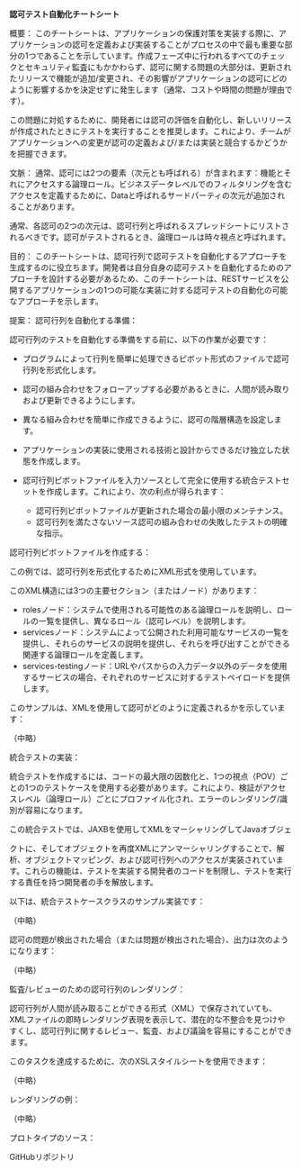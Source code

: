 **認可テスト自動化チートシート**

概要：
このチートシートは、アプリケーションの保護対策を実装する際に、アプリケーションの認可を定義および実装することがプロセスの中で最も重要な部分の1つであることを示しています。作成フェーズ中に行われるすべてのチェックとセキュリティ監査にもかかわらず、認可に関する問題の大部分は、更新されたリリースで機能が追加/変更され、その影響がアプリケーションの認可にどのように影響するかを決定せずに発生します（通常、コストや時間の問題が理由です）。

この問題に対処するために、開発者には認可の評価を自動化し、新しいリリースが作成されたときにテストを実行することを推奨します。これにより、チームがアプリケーションへの変更が認可の定義および/または実装と競合するかどうかを把握できます。

文脈：
通常、認可には2つの要素（次元とも呼ばれる）が含まれます：機能とそれにアクセスする論理ロール。ビジネスデータレベルでのフィルタリングを含むアクセスを定義するために、Dataと呼ばれるサードパーティの次元が追加されることがあります。

通常、各認可の2つの次元は、認可行列と呼ばれるスプレッドシートにリストされるべきです。認可がテストされるとき、論理ロールは時々視点と呼ばれます。

目的：
このチートシートは、認可行列で認可テストを自動化するアプローチを生成するのに役立ちます。開発者は自分自身の認可テストを自動化するためのアプローチを設計する必要があるため、このチートシートは、RESTサービスを公開するアプリケーションの1つの可能な実装に対する認可テストの自動化の可能なアプローチを示します。

提案：
認可行列を自動化する準備：

認可行列のテストを自動化する準備をする前に、以下の作業が必要です：

- プログラムによって行列を簡単に処理できるピボット形式のファイルで認可行列を形式化します。
- 認可の組み合わせをフォローアップする必要があるときに、人間が読み取りおよび更新できるようにします。
- 異なる組み合わせを簡単に作成できるように、認可の階層構造を設定します。
- アプリケーションの実装に使用される技術と設計からできるだけ独立した状態を作成します。
- 認可行列ピボットファイルを入力ソースとして完全に使用する統合テストセットを作成します。これにより、次の利点が得られます：

    - 認可行列ピボットファイルが更新された場合の最小限のメンテナンス。
    - 認可行列を満たさないソース認可の組み合わせの失敗したテストの明確な指示。
    
認可行列ピボットファイルを作成する：

この例では、認可行列を形式化するためにXML形式を使用しています。

このXML構造には3つの主要セクション（またはノード）があります：

- rolesノード：システムで使用される可能性のある論理ロールを説明し、ロールの一覧を提供し、異なるロール（認可レベル）を説明します。
- servicesノード：システムによって公開された利用可能なサービスの一覧を提供し、それらのサービスの説明を提供し、それらを呼び出すことができる関連する論理ロールを定義します。
- services-testingノード：URLやパスからの入力データ以外のデータを使用するサービスの場合、それぞれのサービスに対するテストペイロードを提供します。

このサンプルは、XMLを使用して認可がどのように定義されるかを示しています：

（中略）

統合テストの実装：

統合テストを作成するには、コードの最大限の因数化と、1つの視点（POV）ごとの1つのテストケースを使用する必要があります。これにより、検証がアクセスレベル（論理ロール）ごとにプロファイル化され、エラーのレンダリング/識別が容易になります。

この統合テストでは、JAXBを使用してXMLをマーシャリングしてJavaオブジェ

クトに、そしてオブジェクトを再度XMLにアンマーシャリングすることで、解析、オブジェクトマッピング、および認可行列へのアクセスが実装されています。これらの機能は、テストを実装する開発者のコードを制限し、テストを実行する責任を持つ開発者の手を解放します。

以下は、統合テストケースクラスのサンプル実装です：

（中略）

認可の問題が検出された場合（または問題が検出された場合）、出力は次のようになります：

（中略）

監査/レビューのための認可行列のレンダリング：

認可行列が人間が読み取ることができる形式（XML）で保存されていても、XMLファイルの即時レンダリング表現を表示して、潜在的な不整合を見つけやすくし、認可行列に関するレビュー、監査、および議論を容易にすることができます。

このタスクを達成するために、次のXSLスタイルシートを使用できます：

（中略）

レンダリングの例：

（中略）

プロトタイプのソース：

GitHubリポジトリ